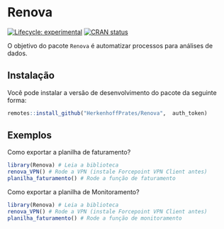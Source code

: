 
<!-- README.md is generated from README.Rmd. Please edit that file -->

# Renova

<!-- badges: start -->

[![Lifecycle:
experimental](https://img.shields.io/badge/lifecycle-experimental-orange.svg)](https://lifecycle.r-lib.org/articles/stages.html#experimental)
[![CRAN
status](https://www.r-pkg.org/badges/version/Renova)](https://CRAN.R-project.org/package=Renova)
<!-- badges: end -->

O objetivo do pacote `Renova` é automatizar processos para análises de
dados.

## Instalação

Você pode instalar a versão de desenvolvimento do pacote da seguinte
forma:

``` r
remotes::install_github("HerkenhoffPrates/Renova",  auth_token)
```

## Exemplos

Como exportar a planilha de faturamento?

``` r
library(Renova) # Leia a biblioteca
renova_VPN() # Rode a VPN (instale Forcepoint VPN Client antes)
planilha_faturamento() # Rode a função de faturamento
```

Como exportar a planilha de Monitoramento?

``` r
library(Renova) # Leia a biblioteca
renova_VPN() # Rode a VPN (instale Forcepoint VPN Client antes)
planilha_faturamento() # Rode a função de monitoramento
```
